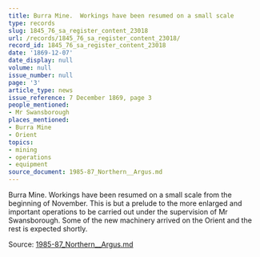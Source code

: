 ```yaml
---
title: Burra Mine.  Workings have been resumed on a small scale
type: records
slug: 1845_76_sa_register_content_23018
url: /records/1845_76_sa_register_content_23018/
record_id: 1845_76_sa_register_content_23018
date: '1869-12-07'
date_display: null
volume: null
issue_number: null
page: '3'
article_type: news
issue_reference: 7 December 1869, page 3
people_mentioned:
- Mr Swansborough
places_mentioned:
- Burra Mine
- Orient
topics:
- mining
- operations
- equipment
source_document: 1985-87_Northern__Argus.md
---
```


Burra Mine.  Workings have been resumed on a small scale from the beginning of November.  This is but a prelude to the more enlarged and important operations to be carried out under the supervision of Mr Swansborough.  Some of the new machinery arrived on the Orient and the rest is expected shortly.

Source: [1985-87_Northern__Argus.md](/downloads/markdown/1985-87_Northern__Argus.md)
